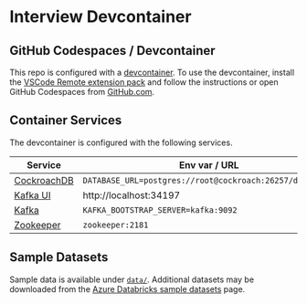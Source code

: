 # Interview Devcontainer

## GitHub Codespaces / Devcontainer

This repo is configured with a [devcontainer][]. To use the devcontainer, install
the [VSCode Remote extension pack][vscode-remote] and follow the instructions or
open GitHub Codespaces from [GitHub.com][github].

## Container Services

The devcontainer is configured with the following services.

| Service                    | Env var / URL                                            |
| -------------------------- | -------------------------------------------------------- |
| [CockroachDB][cockroachdb] | `DATABASE_URL=postgres://root@cockroach:26257/defaultdb` |
| [Kafka UI][kafka-ui]       | http://localhost:34197                                   |
| [Kafka][kafka]             | `KAFKA_BOOTSTRAP_SERVER=kafka:9092`                      |
| [Zookeeper][zookeeper]     | `zookeeper:2181`                                         |

## Sample Datasets

Sample data is available under [`data/`](data/README.md). Additional datasets may be downloaded from the [Azure Databricks sample datasets][databricks-data] page.

[cockroachdb]: https://www.cockroachlabs.com
[databricks-data]: https://learn.microsoft.com/en-us/azure/databricks/dbfs/databricks-datasets
[devcontainer]: https://containers.dev
[github]: https://github.com
[kafka-ui]: https://github.com/provectus/kafka-ui
[kafka]: https://kafka.apache.org
[vscode-remote]: https://marketplace.visualstudio.com/items?itemName=ms-vscode-remote.vscode-remote-extensionpack
[zookeeper]: https://zookeeper.apache.org
